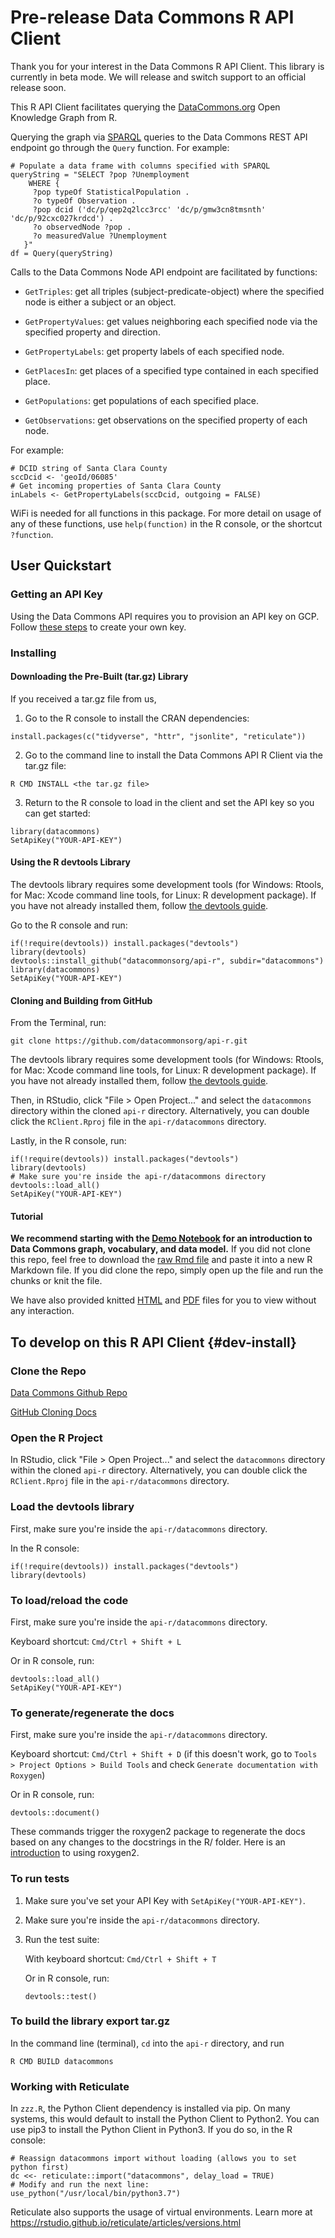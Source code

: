 # Pre-release Data Commons R API Client

Thank you for your interest in the Data Commons R API Client. This library is currently in beta mode. We will release and switch support to an official release soon.

This R API Client facilitates querying the [DataCommons.org](https://datacommons.org)
Open Knowledge Graph from R.

Querying the graph via [SPARQL](https://en.wikipedia.org/wiki/SPARQL)
queries to the Data Commons REST API endpoint go through the `Query` function. For example:

```
# Populate a data frame with columns specified with SPARQL
queryString = "SELECT ?pop ?Unemployment
    WHERE {
     ?pop typeOf StatisticalPopulation .
     ?o typeOf Observation .
     ?pop dcid ('dc/p/qep2q2lcc3rcc' 'dc/p/gmw3cn8tmsnth' 'dc/p/92cxc027krdcd') .
     ?o observedNode ?pop .
     ?o measuredValue ?Unemployment
   }"
df = Query(queryString)
```

Calls to the Data Commons Node API endpoint are facilitated by functions:

- `GetTriples`: get all triples (subject-predicate-object) where the specified node is
  either a subject or an object.
  
- `GetPropertyValues`: get values neighboring each specified node via the specified
  property and direction.
  
- `GetPropertyLabels`: get property labels of each specified node.

- `GetPlacesIn`: get places of a specified type contained in each specified place.

- `GetPopulations`: get populations of each specified place.

- `GetObservations`: get observations on the specified property of each node.

For example:
```
# DCID string of Santa Clara County
sccDcid <- 'geoId/06085'
# Get incoming properties of Santa Clara County
inLabels <- GetPropertyLabels(sccDcid, outgoing = FALSE)
```

WiFi is needed for all functions in this package. For more detail on usage of any of these functions, use `help(function)` in the R console, or the shortcut `?function`.


## User Quickstart

### Getting an API Key

Using the Data Commons API requires you to provision an API key on GCP. Follow 
[these steps](https://datacommons.readthedocs.io/en/latest/started.html#creating-an-api-key)
to create your own key.

### Installing

#### Downloading the Pre-Built (tar.gz) Library

If you received a tar.gz file from us,

1. Go to the R console to install the CRAN dependencies:
```
install.packages(c("tidyverse", "httr", "jsonlite", "reticulate"))
```

2. Go to the command line to install the Data Commons API R Client via the tar.gz file:

```
R CMD INSTALL <the tar.gz file>
```

3. Return to the R console to load in the client and set the API key so you can get started:
```
library(datacommons)
SetApiKey("YOUR-API-KEY")
```

#### Using the R devtools Library

The devtools library requires some development tools (for Windows: Rtools, for Mac: Xcode command line tools, for Linux: R development package). If you have not already installed them, follow [the devtools guide](https://www.rstudio.com/products/rpackages/devtools/).

Go to the R console and run:

```
if(!require(devtools)) install.packages("devtools")
library(devtools)
devtools::install_github("datacommonsorg/api-r", subdir="datacommons")
library(datacommons)
SetApiKey("YOUR-API-KEY")
```

#### Cloning and Building from GitHub

From the Terminal, run:

```
git clone https://github.com/datacommonsorg/api-r.git
```

The devtools library requires some development tools (for Windows: Rtools, for Mac: Xcode command line tools, for Linux: R development package). If you have not already installed them, follow [the devtools guide](https://www.rstudio.com/products/rpackages/devtools/).

Then, in RStudio, click "File > Open Project..." and select the `datacommons` directory within the cloned `api-r` directory. Alternatively, you can double click the `RClient.Rproj` file in the `api-r/datacommons` directory.

Lastly, in the R console, run:

```
if(!require(devtools)) install.packages("devtools")
library(devtools)
# Make sure you're inside the api-r/datacommons directory
devtools::load_all()
SetApiKey("YOUR-API-KEY")
```

#### Tutorial
**We recommend starting with the [Demo Notebook](notebooks/demo-notebook.Rmd) for an
introduction to Data Commons graph, vocabulary, and data model.**
If you did not clone this repo, feel free to download the
[raw Rmd file](https://raw.githubusercontent.com/datacommonsorg/api-r/master/notebooks/demo-notebook.Rmd) and paste it into a new R Markdown file. If you did clone the repo, simply open up the file and run the chunks or knit the file.

We have also provided knitted [HTML](https://github.com/datacommonsorg/api-r/blob/master/notebooks/demo-notebook.html) and [PDF](https://github.com/datacommonsorg/api-r/blob/master/notebooks/demo-notebook.pdf) files for you to view without any interaction.

## To develop on this R API Client {#dev-install}

### Clone the Repo

[Data Commons Github Repo](https://github.com/datacommonsorg/api-r)

[GitHub Cloning Docs](https://help.github.com/en/articles/cloning-a-repository)

### Open the R Project

In RStudio, click "File > Open Project..." and select the `datacommons` directory within the cloned `api-r`           directory.
Alternatively, you can double click the `RClient.Rproj` file in the `api-r/datacommons` directory.

### Load the devtools library

First, make sure you're inside the `api-r/datacommons` directory.

In the R console:

```
if(!require(devtools)) install.packages("devtools")
library(devtools)
```

### To load/reload the code

First, make sure you're inside the `api-r/datacommons` directory.

Keyboard shortcut: `Cmd/Ctrl + Shift + L`

Or in R console, run:
```
devtools::load_all()
SetApiKey("YOUR-API-KEY")
```

### To generate/regenerate the docs

First, make sure you're inside the `api-r/datacommons` directory.

Keyboard shortcut: `Cmd/Ctrl + Shift + D` (if this doesn't work, go to
`Tools > Project Options > Build Tools`
and check `Generate documentation with Roxygen`)

Or in R console, run:
```
devtools::document()
```

These commands trigger the roxygen2 package to regenerate the docs based on
any changes to the docstrings in the R/ folder. Here is an
[introduction](https://cran.r-project.org/web/packages/roxygen2/vignettes/roxygen2.html)
to using roxygen2.

### To run tests
1. Make sure you've set your API Key with `SetApiKey("YOUR-API-KEY")`.

1. Make sure you're inside the `api-r/datacommons` directory.

1. Run the test suite:

    With keyboard shortcut: `Cmd/Ctrl + Shift + T`

    Or in R console, run:
    ```
    devtools::test()
    ```

### To build the library export tar.gz

In the command line (terminal), `cd` into the `api-r` directory, and run

```
R CMD BUILD datacommons
```

### Working with Reticulate

In `zzz.R`, the Python Client dependency is installed via pip. On many systems,
this would default to install the Python Client to Python2. You can use pip3 to
install the Python Client in Python3. If you do so, in the R console:
```
# Reassign datacommons import without loading (allows you to set python first)
dc <<- reticulate::import("datacommons", delay_load = TRUE)
# Modify and run the next line:
use_python("/usr/local/bin/python3.7")
```
Reticulate also supports the usage of virtual environments. Learn more at https://rstudio.github.io/reticulate/articles/versions.html
